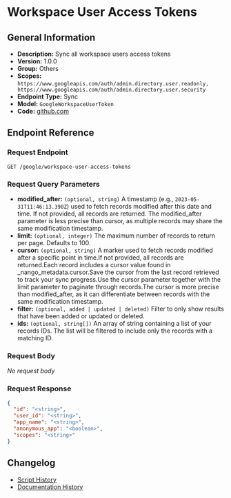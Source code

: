 <!-- BEGIN GENERATED CONTENT -->
# Workspace User Access Tokens

## General Information

- **Description:** Sync all workspace users access tokens
- **Version:** 1.0.0
- **Group:** Others
- **Scopes:** `https://www.googleapis.com/auth/admin.directory.user.readonly, https://www.googleapis.com/auth/admin.directory.user.security`
- **Endpoint Type:** Sync
- **Model:** `GoogleWorkspaceUserToken`
- **Code:** [github.com](https://github.com/NangoHQ/integration-templates/tree/main/integrations/google/syncs/workspace-user-access-tokens.ts)


## Endpoint Reference

### Request Endpoint

`GET /google/workspace-user-access-tokens`

### Request Query Parameters

- **modified_after:** `(optional, string)` A timestamp (e.g., `2023-05-31T11:46:13.390Z`) used to fetch records modified after this date and time. If not provided, all records are returned. The modified_after parameter is less precise than cursor, as multiple records may share the same modification timestamp.
- **limit:** `(optional, integer)` The maximum number of records to return per page. Defaults to 100.
- **cursor:** `(optional, string)` A marker used to fetch records modified after a specific point in time.If not provided, all records are returned.Each record includes a cursor value found in _nango_metadata.cursor.Save the cursor from the last record retrieved to track your sync progress.Use the cursor parameter together with the limit parameter to paginate through records.The cursor is more precise than modified_after, as it can differentiate between records with the same modification timestamp.
- **filter:** `(optional, added | updated | deleted)` Filter to only show results that have been added or updated or deleted.
- **ids:** `(optional, string[])` An array of string containing a list of your records IDs. The list will be filtered to include only the records with a matching ID.

### Request Body

_No request body_

### Request Response

```json
{
  "id": "<string>",
  "user_id": "<string>",
  "app_name": "<string>",
  "anonymous_app": "<boolean>",
  "scopes": "<string>"
}
```

## Changelog

- [Script History](https://github.com/NangoHQ/integration-templates/commits/main/integrations/google/syncs/workspace-user-access-tokens.ts)
- [Documentation History](https://github.com/NangoHQ/integration-templates/commits/main/integrations/google/syncs/workspace-user-access-tokens.md)

<!-- END  GENERATED CONTENT -->


